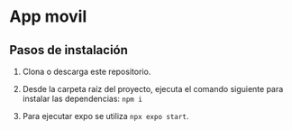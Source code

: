 # App movil

## Pasos de instalación
1. Clona o descarga este repositorio.

2. Desde la carpeta raíz del proyecto, ejecuta el comando siguiente para instalar las dependencias: `npm i`

3. Para ejecutar expo se utiliza `npx expo start`.